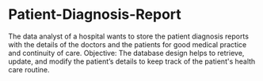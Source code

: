 # Patient-Diagnosis-Report
The data analyst of a hospital wants to store the patient diagnosis reports with the details of the doctors and the patients for good medical practice and continuity of care. Objective:  The database design helps to retrieve, update, and modify the patient’s details to keep track of the patient's health care routine.
